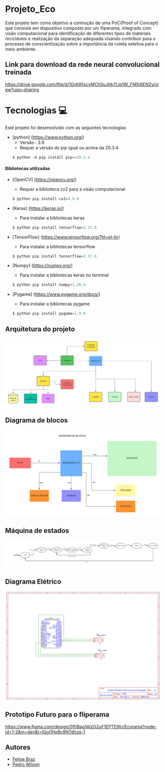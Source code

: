 # Projeto_Eco

Este projeto tem como objetivo a contrução de uma PoC(Proof of Concept) que consiste em dispositivo composto por um fliperama, integrado com visão computacional para identificação de diferentes tipos de materiais recicláveis e realização da separação adequada visando contribuir para o processo de conscientização sobre a importância da coleta seletiva para o meio ambiente.

## Link para download da rede neural convolucional treinada
https://drive.google.com/file/d/1GrA95scyMCh0uJhb7LIp1W_FM5i6ENZy/view?usp=sharing

# Tecnologias 💻

Este projeto foi desenvolvido com as seguintes tecnologias 

- [python] (https://www.python.org/)
   - Versão : 3.9
  - Requer a versão do pip igual ou acima da 20.3.4
  ~~~python
  $ python -m pip install pip==20.3.4
  ~~~~
#### Bibliotecas utilizadas 
- [OpenCV] (https://opencv.org/)
  - Requer a biblioteca cv2 para a visão computacional
  ~~~ python 
  $ python pip install cv2=4.9.0  
  ~~~
  
- [Keras] (https://keras.io/)
  - Para instalar a bibliotecas keras 
  ~~~ python  
  $ python pip install tensorflow=2.17.0
  ~~~
- [TensorFlow] (https://www.tensorflow.org/?hl=pt-br)  
  - Para instalar a bibliotecas tensorflow
  ~~~ python  
  $ python pip install tensorflow=2.17.0
  ~~~

- [Numpy] (https://numpy.org/)
  - Para instalar a bibliotecas keras no terminal
  ~~~ python 
  $ python pip install numpy=1.26.4
  ~~~~

- [Pygame] (https://www.pygame.org/docs/)
  - Para instalar a bibliotecas pygame  
  ~~~ python 
  $ python pip install pygame=1.9.6
  ~~~

## Arquitetura do projeto

![Diagrama de Arquitetura](Images/Arquitetura_projeto.png)

## Diagrama de blocos 

![Diagrama de blocos](Images/Diagrama_de_blocos.png)

## Máquina de estados

![Máquina de Estados](Images/Maquina_de_estados.png)

## Diagrama Elétrico

![Diagrama elétrico](Images/Esquematico_conexao_servos.png)

## Prototipo Futuro para o fliperama
https://www.figma.com/design/0f0Bag1AlzG2uF1EPTE9In/Ecorama?node-id=1-2&m=dev&t=lQoj1Hq8c9NTdhzq-1
## Autores
- [Felipe Braz](https://github.com/felipebrazfb333)
- [Pedro Wilson](https://github.com/Pwsouza)









